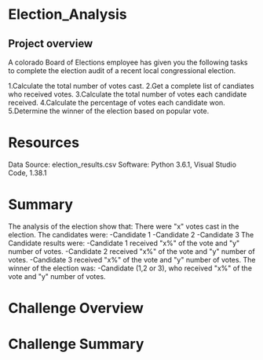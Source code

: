 # Election_Analysis
## Project overview
A colorado Board of Elections employee has given you the following tasks to complete the election audit of a recent local congressional election.

1.Calculate the total number of votes cast.
2.Get a complete list of candiates who received votes.
3.Calculate the total number of votes each candidate received.
4.Calculate the percentage of votes each candidate won.
5.Determine the winner of the election based on popular vote.

# Resources
Data Source: election_results.csv
Software: Python 3.6.1, Visual Studio Code, 1.38.1

# Summary
The analysis of the election show that:
There were "x" votes cast in the election.
The candidates were:
-Candidate 1
-Candidate 2
-Candidate 3
The Candidate results were:
-Candidate 1 received "x%" of the vote and "y" number of votes.
-Candidate 2 received "x%" of the vote and "y" number of votes.
-Candidate 3 received "x%" of the vote and "y" number of votes.
The winner of the election was:
-Candidate (1,2 or 3), who received "x%" of the vote and "y" number of votes.

# Challenge Overview
# Challenge Summary





